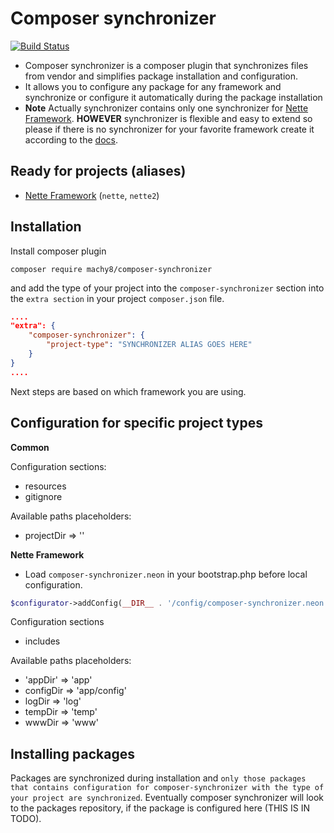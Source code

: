 # Composer synchronizer

[![Build Status](https://travis-ci.org/composer-synchronizer/composer-synchronizer.svg?branch=master)](https://travis-ci.org/composer-synchronizer/composer-synchronizer)

- Composer synchronizer is a composer plugin that synchronizes files from vendor and simplifies package installation and configuration.
- It allows you to configure any package for any framework and synchronize or configure it automatically during the package installation
- **Note** Actually synchronizer contains only one synchronizer for [Nette Framework](https://nette.org/en/).
**HOWEVER** synchronizer is flexible and easy to extend so please if there is no synchronizer for your
favorite framework create it according to the [docs](https://github.com/composer-synchronizer/composer-synchronizer/blob/master/docs/Creating%20Synchronizer.md).

## Ready for projects (aliases)
- [Nette Framework](https://nette.org/en/) (`nette`, `nette2`)


## Installation
Install composer plugin
````
composer require machy8/composer-synchronizer
````

and add the type of your project into the `composer-synchronizer` section
into the `extra section` in your project `composer.json` file.
````JSON
....
"extra": {
    "composer-synchronizer": {
        "project-type": "SYNCHRONIZER ALIAS GOES HERE"
    }
}
....
````

Next steps are based on which framework you are using.

## Configuration for specific project types
**Common**

Configuration sections:
- resources
- gitignore

Available paths placeholders:
- projectDir => ''

**Nette Framework**

- Load `composer-synchronizer.neon` in your bootstrap.php before local configuration.

````PHP
$configurator->addConfig(__DIR__ . '/config/composer-synchronizer.neon');
````
Configuration sections
- includes

Available paths placeholders:
- 'appDir' => 'app'
- configDir => 'app/config'
- logDir => 'log'
- tempDir => 'temp'
- wwwDir => 'www'

## Installing packages
Packages are synchronized during installation and `only those packages that contains configuration for composer-synchronizer with the type of your project are synchronized`. Eventually composer synchronizer will look to the packages repository, if the package is configured here (THIS IS IN TODO).
